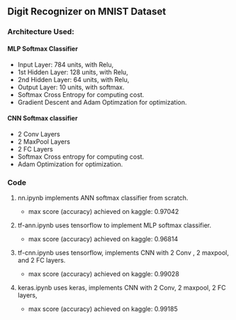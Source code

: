 ## Digit Recognizer on MNIST Dataset

### Architecture Used:

#### MLP Softmax Classifier

- Input Layer: 784 units, with Relu,
- 1st Hidden Layer: 128 units, with Relu,
- 2nd Hidden Layer: 64 units, with Relu,
- Output Layer: 10 units, with softmax.
- Softmax Cross Entropy for computing cost.
- Gradient Descent and Adam Optimzation for optimization.

#### CNN Softmax classifier

- 2 Conv Layers
- 2 MaxPool Layers
- 2 FC Layers
- Softmax Cross entropy for computing cost.
- Adam Optimization for optimization.
    
### Code

1. nn.ipynb implements ANN softmax classifier from scratch.
    * max score (accuracy) achieved on kaggle: 0.97042
    
2. tf-ann.ipynb uses tensorflow to implement MLP softmax classifier. 
    * max score (accuracy) achieved on kaggle: 0.96814

3. tf-cnn.ipynb uses tensorflow, implements CNN with 2 Conv , 2 maxpool, and 2 FC layers.
    * max score (accuracy) achieved on kaggle: 0.99028

4. keras.ipynb uses keras, implements CNN with 2 Conv, 2 maxpool, 2 FC layers,
    * max score (accuracy) achieved on kaggle: 0.99185